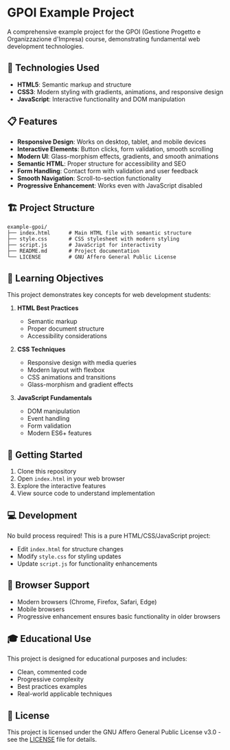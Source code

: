 # GPOI Example Project

A comprehensive example project for the GPOI (Gestione Progetto e Organizzazione d'Impresa) course, demonstrating fundamental web development technologies.

## 🚀 Technologies Used

- **HTML5**: Semantic markup and structure
- **CSS3**: Modern styling with gradients, animations, and responsive design
- **JavaScript**: Interactive functionality and DOM manipulation

## 📋 Features

- **Responsive Design**: Works on desktop, tablet, and mobile devices
- **Interactive Elements**: Button clicks, form validation, smooth scrolling
- **Modern UI**: Glass-morphism effects, gradients, and smooth animations
- **Semantic HTML**: Proper structure for accessibility and SEO
- **Form Handling**: Contact form with validation and user feedback
- **Smooth Navigation**: Scroll-to-section functionality
- **Progressive Enhancement**: Works even with JavaScript disabled

## 🏗️ Project Structure

```
example-gpoi/
├── index.html      # Main HTML file with semantic structure
├── style.css       # CSS stylesheet with modern styling
├── script.js       # JavaScript for interactivity
├── README.md       # Project documentation
└── LICENSE         # GNU Affero General Public License
```

## 🎯 Learning Objectives

This project demonstrates key concepts for web development students:

1. **HTML Best Practices**
   - Semantic markup
   - Proper document structure
   - Accessibility considerations

2. **CSS Techniques**
   - Responsive design with media queries
   - Modern layout with flexbox
   - CSS animations and transitions
   - Glass-morphism and gradient effects

3. **JavaScript Fundamentals**
   - DOM manipulation
   - Event handling
   - Form validation
   - Modern ES6+ features

## 🚀 Getting Started

1. Clone this repository
2. Open `index.html` in your web browser
3. Explore the interactive features
4. View source code to understand implementation

## 💻 Development

No build process required! This is a pure HTML/CSS/JavaScript project:

- Edit `index.html` for structure changes
- Modify `style.css` for styling updates
- Update `script.js` for functionality enhancements

## 📱 Browser Support

- Modern browsers (Chrome, Firefox, Safari, Edge)
- Mobile browsers
- Progressive enhancement ensures basic functionality in older browsers

## 🎓 Educational Use

This project is designed for educational purposes and includes:
- Clean, commented code
- Progressive complexity
- Best practices examples
- Real-world applicable techniques

## 📄 License

This project is licensed under the GNU Affero General Public License v3.0 - see the [LICENSE](LICENSE) file for details.
